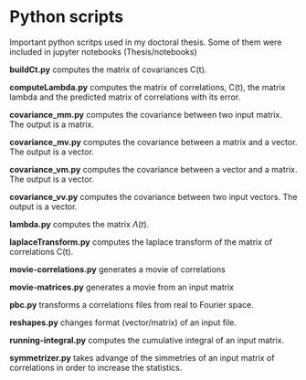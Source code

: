 # Python scripts

Important python scritps used in my doctoral thesis. Some of them were included in jupyter notebooks (Thesis/notebooks) 


__buildCt.py__ computes the matrix of covariances C(t). 

__computeLambda.py__ computes the matrix of correlations, C(t), the matrix lambda and the predicted matrix of correlations with its error.

__covariance_mm.py__ computes the covariance between two input matrix. The output is a matrix.

__covariance_mv.py__ computes the covariance between a matrix and a vector. The output is a vector.

__covariance_vm.py__ computes the covariance between a vector and a matrix. The output is a vector.

__covariance_vv.py__ computes the covariance between two input vectors. The output is a vector.

__lambda.py__ computes the matrix $\Lambda(t)$. 

__laplaceTransform.py__ computes the laplace transform of the matrix of correlations C(t).

__movie-correlations.py__ generates a movie of correlations

__movie-matrices.py__ generates a movie from an input matrix


__pbc.py__ transforms a correlations files from real to Fourier space. 

__reshapes.py__ changes format (vector/matrix) of an input file. 

__running-integral.py__ computes the cumulative integral of an input matrix.

__symmetrizer.py__  takes advange of the simmetries of an input matrix of correlations in order to increase the statistics. 


